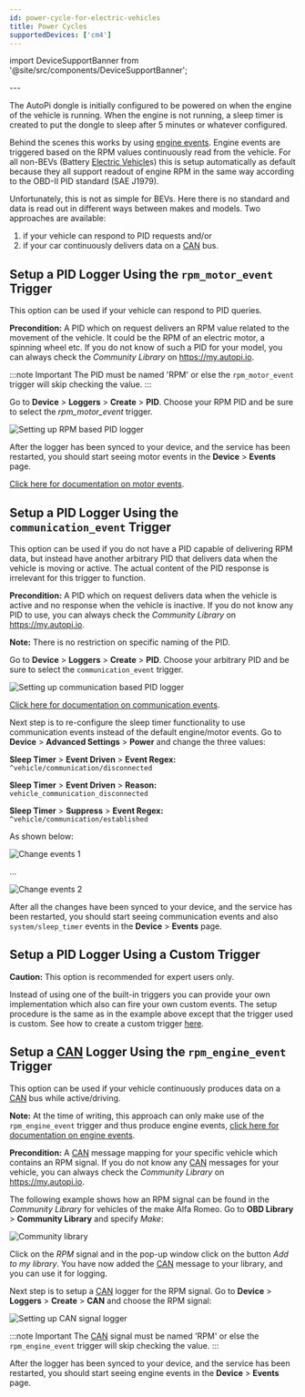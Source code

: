 ```yaml
---
id: power-cycle-for-electric-vehicles
title: Power Cycles
supportedDevices: ['cm4']
---
```

import DeviceSupportBanner from '@site/src/components/DeviceSupportBanner';

<DeviceSupportBanner supported={frontMatter.supportedDevices} />
---

The AutoPi dongle is initially configured to be powered on when the engine of the vehicle is
running. When the engine is not running, a sleep timer is created to put the dongle to sleep after
5 minutes or whatever configured.

Behind the scenes this works by using [engine events](/cloud/device_management/events/cloud-events-vehicle/#engine-events).
Engine events are triggered based on the RPM values continuously read from the vehicle. For all
non-BEVs (Battery [Electric Vehicle](https://www.autopi.io/hardware/autopi-mini)s) this is setup automatically as default because they all
support readout of engine RPM in the same way according to the OBD-II PID standard
(SAE J1979).

Unfortunately, this is not as simple for BEVs. Here there is no standard and data is read out in
different ways between makes and models. Two approaches are available:

1. if your vehicle can respond to PID requests and/or 
2. if your car continuously delivers data on a [CAN](https://www.autopi.io/hardware/autopi-canfd-pro) bus.

## Setup a PID Logger Using the `rpm_motor_event` Trigger
This option can be used if your vehicle can respond to PID queries.

**Precondition:** A PID which on request delivers an RPM value related to the movement of the
vehicle. It could be the RPM of an electric motor, a spinning wheel etc. If you do not know of such
a PID for your model, you can always check the *Community Library* on https://my.autopi.io.

:::note Important
The PID must be named 'RPM' or else the `rpm_motor_event` trigger will skip checking the value.
:::

Go to **Device** > **Loggers** > **Create** > **PID**. Choose your RPM PID and be sure to
select the *rpm_motor_event* trigger.

![Setting up RPM based PID logger](/img/getting_started/electric_vehicles/power_cycle_for_electric_vehicles/setting_up_rpm_based_pid_logger.png) 

After the logger has been synced to your device, and the service has been restarted, you should
start seeing motor events in the **Device** > **Events** page.

[Click here for documentation on motor events](/cloud/device_management/events/cloud-events-vehicle/#motor-events).

## Setup a PID Logger Using the `communication_event` Trigger

This option can be used if you do not have a PID capable of delivering RPM data, but instead have
another arbitrary PID that delivers data when the vehicle is moving or active. The actual content
of the PID response is irrelevant for this trigger to function.

**Precondition:** A PID which on request delivers data when the vehicle is active and no response
when the vehicle is inactive. If you do not know any PID to use, you can always check the
*Community Library* on https://my.autopi.io.

**Note:** There is no restriction on specific naming of the PID.

Go to **Device** > **Loggers** > **Create** > **PID**. Choose your arbitrary PID and be sure
to select the `communication_event` trigger.

![Setting up communication based PID logger](/img/getting_started/electric_vehicles/power_cycle_for_electric_vehicles/setting_up_communication_based_pid_logger.png) 

[Click here for documentation on communication events](/cloud/device_management/events/cloud-events-vehicle/#communication-events).

Next step is to re-configure the sleep timer functionality to use communication events instead of
the default engine/motor events. Go to **Device** > **Advanced Settings** > **Power** and change the three
values:

**Sleep Timer** > **Event Driven** > **Event Regex:** `^vehicle/communication/disconnected`

**Sleep Timer** > **Event Driven** > **Reason:** `vehicle_communication_disconnected`

**Sleep Timer** > **Suppress** > **Event Regex:** `^vehicle/communication/established`

As shown below:

![Change events 1](/img/getting_started/electric_vehicles/power_cycle_for_electric_vehicles/change_events_1.png) 

...

![Change events 2](/img/getting_started/electric_vehicles/power_cycle_for_electric_vehicles/change_events_2.png) 

After all the changes have been synced to your device, and the service has been restarted, you
should start seeing communication events and also `system/sleep_timer` events in the
**Device** > **Events** page.

## Setup a PID Logger Using a Custom Trigger

**Caution:** This option is recommended for expert users only.

Instead of using one of the built-in triggers you can provide your own implementation which also
can fire your own custom events. The setup procedure is the same as in the example above except
that the trigger used is custom. See how to create a custom trigger
[here](/cloud/device_management/services/create-custom-triggers/).

## Setup a [CAN](https://www.autopi.io/hardware/autopi-canfd-pro) Logger Using the `rpm_engine_event` Trigger

This option can be used if your vehicle continuously produces data on a [CAN](https://www.autopi.io/hardware/autopi-canfd-pro) bus while
active/driving.

**Note:** At the time of writing, this approach can only make use of the `rpm_engine_event` trigger
and thus produce engine events,
[click here for documentation on engine events](/cloud/device_management/events/cloud-events-vehicle/#engine-events).

**Precondition:** A [CAN](https://www.autopi.io/hardware/autopi-canfd-pro) message mapping for your specific vehicle which contains an RPM signal. If
you do not know any [CAN](https://www.autopi.io/hardware/autopi-canfd-pro) messages for your vehicle, you can always check the *Community Library*
on https://my.autopi.io.

The following example shows how an RPM signal can be found in the *Community Library* for vehicles of the make Alfa Romeo. 
Go to **OBD Library** > **Community Library** and specify *Make*:

![Community library](/img/getting_started/electric_vehicles/power_cycle_for_electric_vehicles/community_library_screenshot.png) 

Click on the *RPM* signal and in the pop-up window click on the button *Add to my library*. You have
now added the [CAN](https://www.autopi.io/hardware/autopi-canfd-pro) message to your library, and you can use it for logging.

Next step is to setup a [CAN](https://www.autopi.io/hardware/autopi-canfd-pro) logger for the RPM signal. Go to **Device** > **Loggers** >
**Create** > **CAN** and choose the RPM signal:

![Setting up CAN signal logger](/img/getting_started/electric_vehicles/power_cycle_for_electric_vehicles/setting_up_can_signal_logger.png) 

:::note Important
The [CAN](https://www.autopi.io/hardware/autopi-canfd-pro) signal must be named 'RPM' or else the `rpm_engine_event` trigger will skip checking the
value.
:::

After the logger has been synced to your device, and the service has been restarted, you should
start seeing engine events in the **Device** > **Events** page.
